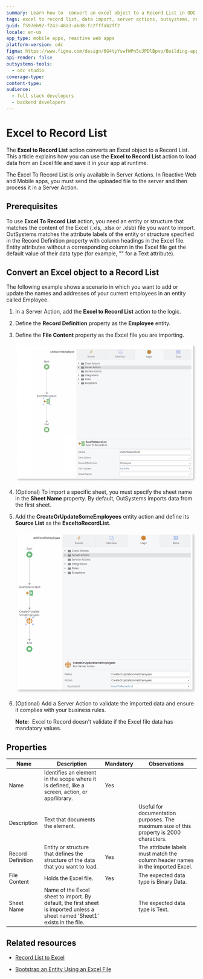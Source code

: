 ```yaml
---
summary: Learn how to  convert an excel object to a Record List in ODC Studio
tags: excel to record list, data import, server actions, outsystems, reactive web apps
guid: f597eb92-f243-48a3-abd8-fc2fffab2ff2
locale: en-us
app_type: mobile apps, reactive web apps
platform-version: odc
figma: https://www.figma.com/design/6G4tyYswfWPn5uJPDlBpvp/Building-apps?node-id=6717-13
api-render: false
outsystems-tools:
  - odc studio
coverage-type:
content-type:
audience:
  - full stack developers
  - backend developers
---
```


# Excel to Record List

The **Excel to Record List** action converts an Excel object to a Record List. This article explains how you can use the **Excel to Record List** action to load data from an Excel file and save it in your app at runtime.

The Excel To Record List is only available in Server Actions. In Reactive Web and Mobile apps, you must send the uploaded file to the server and then process it in a Server Action.

## Prerequisites

To use **Excel To Record List** action, you need an entity or structure that matches the content of the Excel (.xls, .xlsx or .xlsb) file you want to import. OutSystems matches the attribute labels of the entity or structure specified in the Record Definition property with column headings in the Excel file. Entity attributes without a corresponding column in the Excel file get the default value of their data type (for example, "" for a Text attribute).

## Convert an Excel object to a Record List

The following example shows a scenario in which you want to add or update the names and addresses of your current employees in an entity called Employee.

1. In a Server Action, add the **Excel to Record List** action to the logic.

1. Define the **Record Definition** property as the **Employee** entity.

1. Define the **File Content** property as the Excel file you are importing.

    ![Screenshot showing the ExcelToRecordList action in a Server Action with properties for Name, Description, Record Definition, File Content, and Sheet Name.](images/excel-record-odcs.png "Excel to Record List Action in Server Action")

1. (Optional) To import a specific sheet, you must specify the sheet name in the **Sheet Name** property. By default, OutSystems imports data from the first sheet.

1. Add the **CreateOrUpdateSomeEmployees** entity action and define its **Source List** as the **ExceltoRecordList**.

    ![Screenshot showing the CreateOrUpdateSomeEmployees action in a Server Action with the SourceList property set to ExcelToRecordList.](images/action-excel-record-odcs.png "Create or Update Employees Action")

1. (Optional) Add a Server Action to validate the imported data and ensure it complies with your business rules.

    **Note**:  Excel to Record doesn't validate if the Excel file data has mandatory values.

## Properties

|Name|Description |Mandatory| Observations |
|---|---|---|---|
|Name|Identifies an element in the scope where it is defined, like a screen, action, or app/library.| Yes| |
|Description| Text that documents the element.  |  | Useful for documentation purposes. The maximum size of this property is 2000 characters. |
|Record Definition|Entity or structure that defines the structure of the data that you want to load. |Yes | The attribute labels must match the column header names in the imported Excel.  |
|File Content| Holds the Excel file.| Yes | The expected data type is Binary Data.|
|Sheet Name| Name of the Excel sheet to import. By default, the first sheet is imported unless a sheet named 'Sheet1' exists in the file. |  |The expected data type is Text.                            |

## Related resources

* [Record List to Excel](record-list-excel.md)

* [Bootstrap an Entity Using an Excel File](../data/modeling/excel-bootstrap.md)
